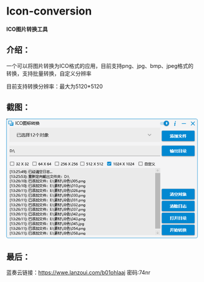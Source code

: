 # Icon-conversion

#### ICO图片转换工具

## 介绍：

一个可以将图片转换为ICO格式的应用，目前支持png、jpg、bmp、jpeg格式的转换，支持批量转换，自定义分辨率

目前支持转换分辨率：最大为5120*5120

## 截图：

![Snipaste_2021-07-03_13-03-40](图片/Snipaste_2021-09-06_13-26-23.png)

## 最后：

蓝奏云链接：https://wwe.lanzoui.com/b01ohlaaj 密码:74nr
